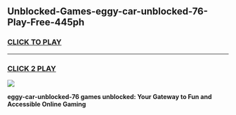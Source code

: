 
## Unblocked-Games-eggy-car-unblocked-76-Play-Free-445ph
<h3>
<a href="https://premium76.site?title=eggy-car-unblocked-76&ref=18A">CLICK TO PLAY</a></h3>
<hr>

<h3>
<a href="https://premium76.site?title=eggy-car-unblocked-76&ref=18A">CLICK 2 PLAY</a>
  
</h3>

<a href="https://premium76.site?title=eggy-car-unblocked-76&ref=18A"><img src="https://clearcache.store/games.png"></a>


**eggy-car-unblocked-76 games unblocked: Your Gateway to Fun and Accessible Online Gaming**
